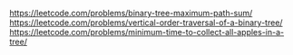 https://leetcode.com/problems/binary-tree-maximum-path-sum/
<br>
https://leetcode.com/problems/vertical-order-traversal-of-a-binary-tree/
<br>
https://leetcode.com/problems/minimum-time-to-collect-all-apples-in-a-tree/
